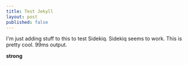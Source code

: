 ```yaml
---
title: Test Jekyll
layout: post
published: false
---
```

I'm just adding stuff to this to test Sidekiq. Sidekiq seems to work. This is pretty cool. 99ms output.

**strong** 